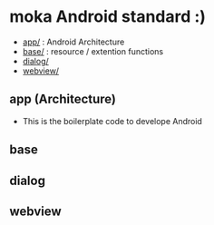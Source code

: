 # moka Android standard :) 

- [app/](app/) : Android Architecture
- [base/](base/) : resource / extention functions
- [dialog/](dialog/)
- [webview/](webview/)

## app (Architecture)

- This is the boilerplate code to develope Android

## base

## dialog

## webview
